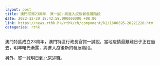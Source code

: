 ```yaml
---
layout: post
title: 澳門回歸23周年　賀一誠：將進入疫後新發展階段
date: 2022-12-20 18:43:58.000000000 +08:00
link: https://news.rthk.hk/rthk/ch/component/k2/1680695-20221220.htm
categories: rthk
---
```


澳門特區成立23周年，澳門特區行政長官賀一誠說，當地疫情最艱難日子正在過去，明年曙光漸露，將進入疫後新的發展階段。

另外，賀一誠明日到北京述職。
